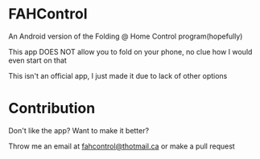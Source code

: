 # FAHControl
 An Android version of the Folding @ Home Control program(hopefully)
 
 This app DOES NOT allow you to fold on your phone, no clue how I would even start on that
 
 This isn't an official app, I just made it due to lack of other options
 
 # Contribution

 Don't like the app? Want to make it better?
 
 Throw me an email at fahcontrol@thotmail.ca or make a pull request
